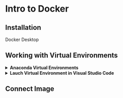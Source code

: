 # Intro to Docker

## Installation

Docker Desktop

## Working with Virtual Environments
<details>
	<summary><strong>Anaconda Virtual Environments</summary></strong>
	
* Open Anaconda Navigator
	
* Go to the Environments Section section.
	<p align="center">
  		<img src="https://github.com/ovinueza/DeployingDockerIMG_to_AWS/blob/main/images/anaconda_home_env.PNG" />
	</p>
	
* Create
	
* Name the Environment -> Create
	
</details>

<details>
	<summary><strong>Lauch Virtual Environment in Visual Studio Code</summary></strong>
	
* Open Anaconda Navigator
	
* Go to the Environments Section of Anaconda Navigator
	
* Create
	
* Name the Environment -> Create
	
</details>


## Connect Image





		
